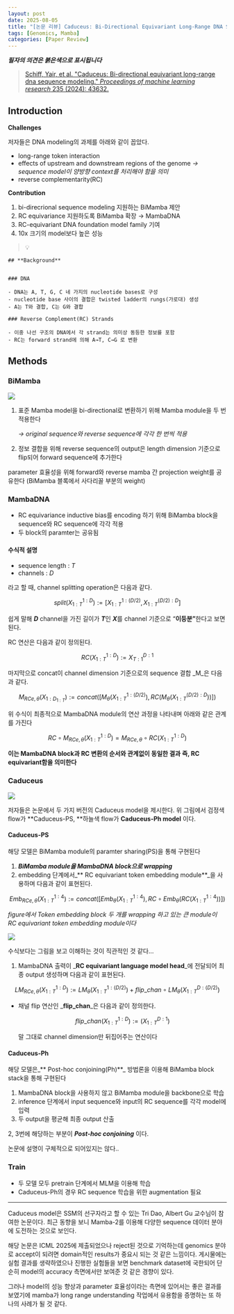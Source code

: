 ```yaml
---
layout: post
date: 2025-08-05
title: "[논문 리뷰] Caduceus: Bi-Directional Equivariant Long-Range DNA Sequence Modeling"
tags: [Genomics, Mamba]
categories: [Paper Review]
---
```


<span class="notion-red">_**필자의 의견은 붉은색으로 표시됩니다**_</span>


> [Schiff, Yair, et al. "Caduceus: Bi-directional equivariant long-range dna sequence modeling." ](https://pmc.ncbi.nlm.nih.gov/articles/PMC12189541/)[_Proceedings of machine learning research_](https://pmc.ncbi.nlm.nih.gov/articles/PMC12189541/)[ 235 (2024): 43632.](https://pmc.ncbi.nlm.nih.gov/articles/PMC12189541/)



## Introduction


**Challenges**


저자들은 DNA modeling의 과제를 아래와 같이 꼽았다.

- long-range token interaction
- effects of upstream and downstream regions of the genome 
_→ sequence model이 양방향 context를 처리해야 함을 의미_
- reverse complementarity(RC)

**Contribution**

1. bi-direcrional sequence modeling 지원하는 BiMamba 제안
1. RC equivariance 지원하도록 BiMamba 확장 → MambaDNA
1. RC-equivariant DNA foundation model family 기여
1. 10x 크기의 model보다 높은 성능

> 💡 


	## **Background**


	### DNA

	- DNA는 A, T, G, C 네 가지의 nucleotide bases로 구성
	- nucleotide base 사이의 결합은 twisted ladder의 rungs(가로대) 생성
	- A는 T와 결합, C는 G와 결합

	### Reverse Complement(RC) Strands

	- 이중 나선 구조의 DNA에서 각 strand는 의미상 동등한 정보를 포함
	- RC는 forward strand에 의해 A→T, C→G 로 변환


## Methods



### BiMamba


![](https://prod-files-secure.s3.us-west-2.amazonaws.com/542b861c-36a8-4051-84e5-8804b6728dba/2c247d59-7815-4980-99f0-8f0d21f445a7/image.png?X-Amz-Algorithm=AWS4-HMAC-SHA256&X-Amz-Content-Sha256=UNSIGNED-PAYLOAD&X-Amz-Credential=ASIAZI2LB4666CDKTWTH%2F20250810%2Fus-west-2%2Fs3%2Faws4_request&X-Amz-Date=20250810T081053Z&X-Amz-Expires=3600&X-Amz-Security-Token=IQoJb3JpZ2luX2VjEJb%2F%2F%2F%2F%2F%2F%2F%2F%2F%2FwEaCXVzLXdlc3QtMiJHMEUCIQC6Vwy1j5l70AExg1xn2inNmLeOPJqA4kmTEu8JpdYvkAIgEuYwPF8ACeTvqLr0drJeAg0SMv%2FmiiDKT8D8R6NLUsoqiAQIz%2F%2F%2F%2F%2F%2F%2F%2F%2F%2F%2FARAAGgw2Mzc0MjMxODM4MDUiDDT3F6xlmhThFYuWWircA7z3WPUG4EftIi4IgMqNsxNBG7sBv%2B5k%2Fv%2BJBmDqZgR%2FxHOsUtI0V8HyG3ZkO%2B61Y2vquHVBl%2BA9j4gKQHGnLRTuFhg6q5mHuxtIFoqh9ulcfPqTSs9WZ5qvUhARWTtCZt7bPBj%2BtGIkcKkxjN4l9%2B%2FjSuxOs4SiaAtCm1xwJMYFPHG14f1kiPcqwz5whOAtMvFeo2oK9oSRUoVgH758m7fFvFwp4vUFYPnAEREIMSrtegkCNBa39GD4pJ4k%2Fg2KN6r4lh6DA2CdM0qX%2F4hQMb77Et4otGCgc1yknMp9tXotDd2fXDrAWzwZcfPL1EY53aO7jOP4SH9QJQ0cel2QV1ahy4nrSjmdKtyu6p6wjQXp9i6EF7v4p%2BcSLcqtvrCcYMppspB2ooRff36PzQHo89RqbkQh%2FFRS%2ByYjwXUXloMvXnqzskyblFf2G%2BiXTw8Qkt6FxPTwyS6uLUoxhtLqN34vK1QBpM5GBEC8WB82BGZ25mE63w%2FCpYn69r0OoD9oyg%2FZ2mGAVEF%2B%2B7aH4LnzvnG1%2FBm1w1xEQFEcn7TzrdRrTUu95KWEV1G11FE3r927HbnTBMQA5w7E4V0B5WH1iW7CWw1soGT%2Bfq672%2Bz0t731N7uksJJgQiKVWZOKMKDc4MQGOqUB1in2A04Cdx2FDeRcRnWu3e0rjcsVPjGQe8S3H860fSZTTC7WAKtGhqqZakL94gMu3CjZOpaBW0BeKxosltfE39ElAZd51vMQgnNicc6VsYaTT9j%2BZbgoXSAWiXG2c6tvHRsP3tMu9wr7L73awz4TyUQX1iAIyMeFq670u8PO%2FkZzYQat0IrprJ2BpwohSGc9vFpgXfLEd8nCdEEOuESsh6itee20&X-Amz-Signature=994f8fa54cc9e70f9ac13c564bae99604b144b51d4ade629e848489847d2addb&X-Amz-SignedHeaders=host&x-amz-checksum-mode=ENABLED&x-id=GetObject)

1. 표준 Mamba model을 bi-directional로 변환하기 위해 Mamba module을 두 번 적용한다

	_→ original sequence와 reverse sequence에 각각 한 번씩 적용_

1. 정보 결합을 위해 reverse sequence의 output은 length dimension 기준으로 flip되어 forward sequence에 추가한다

parameter 효율성을 위해 forward와 reverse mamba 간 projection weight를 공유한다 (BiMamba 블록에서 사다리꼴 부분의 weight)



### MambaDNA

- RC equivariance inductive bias를 encoding 하기 위해 BiMamba block을 sequence와 RC sequence에 각각 적용
- 두 block의 paramter는 공유됨


#### 수식적 설명

- sequence length : _T_
- channels : _D_

라고 할 때,  channel splitting operation은 다음과 같다.


$$
split(X^{1:D}_{1:T}):=[X^{1:(D/2)}_{1:T},X^{(D/2):D}_{1:T}]
$$


<span class="notion-red">쉽게 말해 </span><span class="notion-red">_**D**_</span><span class="notion-red"> channel을 가진 길이가 </span><span class="notion-red">_**T**_</span><span class="notion-red">인 </span><span class="notion-red">_**X**_</span><span class="notion-red">를 channel 기준으로 “</span><span class="notion-red">**이등분”**</span><span class="notion-red">한다고 보면 된다.</span>


RC 연산은 다음과 같이 정의된다.


$$
RC(X^{1:D}_{1:T}):=X^{D:1}_{T:1}
$$


마지막으로 concat이 channel dimension 기준으로의 sequence 결합 _M_은 다음과 같다.


$$
M_{RCe,\theta}(X_{1:D_{1:T}}):=concat([M_{\theta}(X^{1:(D/2)}_{1:T}),RC(M_{\theta}(X^{(D/2):D}_{1:T}))])
$$


위 수식이 최종적으로 MambaDNA module의 연산 과정을 나타내며 아래와 같은 관계를 가진다


$$
RC\circ M_{RCe,\theta}(X^{1:D}_{1:T}) = M_{RCe,\theta} \circ RC(X^{1:D}_{1:T})
$$


**이는 MambaDNA block과 RC 변환의 순서와 관계없이 동일한 결과 즉, RC equivariant함을 의미한다**



### Caduceus


![](https://prod-files-secure.s3.us-west-2.amazonaws.com/542b861c-36a8-4051-84e5-8804b6728dba/f94a60d7-8145-473b-aef9-7c68d3ec604a/image.png?X-Amz-Algorithm=AWS4-HMAC-SHA256&X-Amz-Content-Sha256=UNSIGNED-PAYLOAD&X-Amz-Credential=ASIAZI2LB4666CDKTWTH%2F20250810%2Fus-west-2%2Fs3%2Faws4_request&X-Amz-Date=20250810T081053Z&X-Amz-Expires=3600&X-Amz-Security-Token=IQoJb3JpZ2luX2VjEJb%2F%2F%2F%2F%2F%2F%2F%2F%2F%2FwEaCXVzLXdlc3QtMiJHMEUCIQC6Vwy1j5l70AExg1xn2inNmLeOPJqA4kmTEu8JpdYvkAIgEuYwPF8ACeTvqLr0drJeAg0SMv%2FmiiDKT8D8R6NLUsoqiAQIz%2F%2F%2F%2F%2F%2F%2F%2F%2F%2F%2FARAAGgw2Mzc0MjMxODM4MDUiDDT3F6xlmhThFYuWWircA7z3WPUG4EftIi4IgMqNsxNBG7sBv%2B5k%2Fv%2BJBmDqZgR%2FxHOsUtI0V8HyG3ZkO%2B61Y2vquHVBl%2BA9j4gKQHGnLRTuFhg6q5mHuxtIFoqh9ulcfPqTSs9WZ5qvUhARWTtCZt7bPBj%2BtGIkcKkxjN4l9%2B%2FjSuxOs4SiaAtCm1xwJMYFPHG14f1kiPcqwz5whOAtMvFeo2oK9oSRUoVgH758m7fFvFwp4vUFYPnAEREIMSrtegkCNBa39GD4pJ4k%2Fg2KN6r4lh6DA2CdM0qX%2F4hQMb77Et4otGCgc1yknMp9tXotDd2fXDrAWzwZcfPL1EY53aO7jOP4SH9QJQ0cel2QV1ahy4nrSjmdKtyu6p6wjQXp9i6EF7v4p%2BcSLcqtvrCcYMppspB2ooRff36PzQHo89RqbkQh%2FFRS%2ByYjwXUXloMvXnqzskyblFf2G%2BiXTw8Qkt6FxPTwyS6uLUoxhtLqN34vK1QBpM5GBEC8WB82BGZ25mE63w%2FCpYn69r0OoD9oyg%2FZ2mGAVEF%2B%2B7aH4LnzvnG1%2FBm1w1xEQFEcn7TzrdRrTUu95KWEV1G11FE3r927HbnTBMQA5w7E4V0B5WH1iW7CWw1soGT%2Bfq672%2Bz0t731N7uksJJgQiKVWZOKMKDc4MQGOqUB1in2A04Cdx2FDeRcRnWu3e0rjcsVPjGQe8S3H860fSZTTC7WAKtGhqqZakL94gMu3CjZOpaBW0BeKxosltfE39ElAZd51vMQgnNicc6VsYaTT9j%2BZbgoXSAWiXG2c6tvHRsP3tMu9wr7L73awz4TyUQX1iAIyMeFq670u8PO%2FkZzYQat0IrprJ2BpwohSGc9vFpgXfLEd8nCdEEOuESsh6itee20&X-Amz-Signature=d57e25b2d253194ed66c7597b9c02143659c97e6297cc61ec3987e9c6e55a2bc&X-Amz-SignedHeaders=host&x-amz-checksum-mode=ENABLED&x-id=GetObject)


저자들은 논문에서 두 가지 버전의 Caduceus model을 제시한다. 위 그림에서 검정색 flow가 **Caduceus-PS, **하늘색 flow가 **Caduceus-Ph model** 이다.



#### Caduceus-PS


해당 모델은 BiMamba module의 paramter sharing(PS)을 통해 구현된다

1. _**BiMamba module을 MambaDNA block으로 wrapping**_
1. embedding 단계에서_** RC equivariant token embedding module**_을 사용하며 다음과 같이 표현된다.

$$
Emb_{RCe,\theta}(X^{1:4}_{1:T}):=concat([Emb_{\theta}(X^{1:4}_{1:T}),RC \circ Emb_{\theta}(RC(X^{1:4}_{1:T}))])
$$


_figure에서 Token embedding block 두 개를 wrapping 하고 있는 큰 module이 RC equivariant token embedding module이다_


![](https://prod-files-secure.s3.us-west-2.amazonaws.com/542b861c-36a8-4051-84e5-8804b6728dba/b175e4da-71eb-4e91-8c23-a06dabe673c9/image.png?X-Amz-Algorithm=AWS4-HMAC-SHA256&X-Amz-Content-Sha256=UNSIGNED-PAYLOAD&X-Amz-Credential=ASIAZI2LB4666CDKTWTH%2F20250810%2Fus-west-2%2Fs3%2Faws4_request&X-Amz-Date=20250810T081054Z&X-Amz-Expires=3600&X-Amz-Security-Token=IQoJb3JpZ2luX2VjEJb%2F%2F%2F%2F%2F%2F%2F%2F%2F%2FwEaCXVzLXdlc3QtMiJHMEUCIQC6Vwy1j5l70AExg1xn2inNmLeOPJqA4kmTEu8JpdYvkAIgEuYwPF8ACeTvqLr0drJeAg0SMv%2FmiiDKT8D8R6NLUsoqiAQIz%2F%2F%2F%2F%2F%2F%2F%2F%2F%2F%2FARAAGgw2Mzc0MjMxODM4MDUiDDT3F6xlmhThFYuWWircA7z3WPUG4EftIi4IgMqNsxNBG7sBv%2B5k%2Fv%2BJBmDqZgR%2FxHOsUtI0V8HyG3ZkO%2B61Y2vquHVBl%2BA9j4gKQHGnLRTuFhg6q5mHuxtIFoqh9ulcfPqTSs9WZ5qvUhARWTtCZt7bPBj%2BtGIkcKkxjN4l9%2B%2FjSuxOs4SiaAtCm1xwJMYFPHG14f1kiPcqwz5whOAtMvFeo2oK9oSRUoVgH758m7fFvFwp4vUFYPnAEREIMSrtegkCNBa39GD4pJ4k%2Fg2KN6r4lh6DA2CdM0qX%2F4hQMb77Et4otGCgc1yknMp9tXotDd2fXDrAWzwZcfPL1EY53aO7jOP4SH9QJQ0cel2QV1ahy4nrSjmdKtyu6p6wjQXp9i6EF7v4p%2BcSLcqtvrCcYMppspB2ooRff36PzQHo89RqbkQh%2FFRS%2ByYjwXUXloMvXnqzskyblFf2G%2BiXTw8Qkt6FxPTwyS6uLUoxhtLqN34vK1QBpM5GBEC8WB82BGZ25mE63w%2FCpYn69r0OoD9oyg%2FZ2mGAVEF%2B%2B7aH4LnzvnG1%2FBm1w1xEQFEcn7TzrdRrTUu95KWEV1G11FE3r927HbnTBMQA5w7E4V0B5WH1iW7CWw1soGT%2Bfq672%2Bz0t731N7uksJJgQiKVWZOKMKDc4MQGOqUB1in2A04Cdx2FDeRcRnWu3e0rjcsVPjGQe8S3H860fSZTTC7WAKtGhqqZakL94gMu3CjZOpaBW0BeKxosltfE39ElAZd51vMQgnNicc6VsYaTT9j%2BZbgoXSAWiXG2c6tvHRsP3tMu9wr7L73awz4TyUQX1iAIyMeFq670u8PO%2FkZzYQat0IrprJ2BpwohSGc9vFpgXfLEd8nCdEEOuESsh6itee20&X-Amz-Signature=afcbf232d1914fc487a6eb0043c47ea5f2291174a86176018a2208898bed909a&X-Amz-SignedHeaders=host&x-amz-checksum-mode=ENABLED&x-id=GetObject)


<span class="notion-red">수식보다는 그림을 보고 이해하는 것이 직관적인 것 같다…</span>

1. MambaDNA 출력이 _**RC equivariant language model head**_에 전달되어 최종 output 생성하며 다음과 같이 표현된다.

$$
LM_{RCe,\theta}(X^{1:D}_{1:T}):= LM_{\theta}(X^{1:(D/2)}_{1:T})+flip\_chan\circ LM_{\theta}(X^{D:(D/2)}_{1:T})
$$

- 채널 flip 연산인 _**flip\_chan**_은 다음과 같이 정의한다.

	$$
	flip\_chan(X^{1:D}_{1:T}):=(X^{D:1}_{1:T})
	$$


	말 그대로 channel dimension만 뒤집어주는 연산이다



#### Caduceus-Ph


해당 모델은_** Post-hoc conjoining(Ph)**_ 방법론을 이용해 BiMamba block stack을 통해 구현된다

1. MambaDNA block을 사용하지 않고 BiMamba module을 backbone으로 학습
1. inference 단계에서 input sequence와 input의 RC sequence를 각각 model에 입력
1. 두 output을 평균해 최종 output 산출

2, 3번에 해당하는 부분이 _**Post-hoc conjoining**_ 이다.


<span class="notion-red">논문에 설명이 구체적으로 되어있지는 않다..</span>



### Train

- 두 모델 모두 pretrain 단계에서 MLM을 이용해 학습
- Caduceus-Ph의 경우 RC sequence 학습을 위한 augmentation 필요

---


<span class="notion-red">Caduceus model은 SSM의 선구자라고 할 수 있는 Tri Dao, Albert Gu 교수님이 참여한 논문이다. 최근 동향을 보니 Mamba-2를 이용해 다양한 sequence 데이터 분야에 도전하는 것으로 보인다.</span>


<span class="notion-red">해당 논문은 ICML 2025에 제출되었으나 reject된 것으로 기억하는데 genomics 분야로 accept이 되려면 domain적인 results가 중요시 되는 것 같은 느낌이다. 게시물에는 실험 결과를 생략하였으나 진행한 실험들을 보면 benchmark dataset에 국한되어 단순히 model의 accuracy 측면에서만 보여준 것 같은 경향이 있다.</span>


<span class="notion-red">그러나 model의 성능 향상과 parameter 효율성이라는 측면에 있어서는 좋은 결과를 보였기에 mamba가 long range understanding 작업에서 유용함을 증명하는 또 하나의 사례가 될 것 같다.</span>

